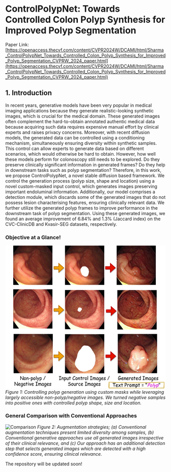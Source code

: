# ControlPolypNet: Towards Controlled Colon Polyp Synthesis for Improved Polyp Segmentation

Paper Link: [https://openaccess.thecvf.com/content/CVPR2024W/DCAMI/html/Sharma_ControlPolypNet_Towards_Controlled_Colon_Polyp_Synthesis_for_Improved_Polyp_Segmentation_CVPRW_2024_paper.html](https://openaccess.thecvf.com/content/CVPR2024W/DCAMI/html/Sharma_ControlPolypNet_Towards_Controlled_Colon_Polyp_Synthesis_for_Improved_Polyp_Segmentation_CVPRW_2024_paper.html)

## 1. Introduction

In recent years, generative models have been very popular in medical imaging applications because they generate realistic-looking synthetic images, which is crucial for the medical domain. These generated images often complement the hard-to-obtain annotated authentic medical data because acquiring such data requires expensive manual effort by clinical experts and raises privacy concerns. Moreover, with recent diffusion models, the generated data can be controlled using a conditioning mechanism, simultaneously ensuring diversity within synthetic samples. This control can allow experts to generate data based on different scenarios, which would otherwise be hard to obtain. However, how well these models perform for colonoscopy still needs to be explored. Do they preserve clinically significant information in generated frames? Do they help in downstream tasks such as polyp segmentation? Therefore, in this work, we propose ControlPolypNet, a novel stable diffusion based framework. We control the generation process (polyp size, shape and location) using a novel custom-masked input control, which generates images preserving important endoluminal information. Additionally, our model comprises a detection module, which discards some of the generated images that do not possess lesion characterising features, ensuring clinically relevant data. We further utilize the generated polyp frames to improve performance in the downstream task of polyp segmentation. Using these generated images, we found an average improvement of 6.84% and 1.3% (Jaccard index) on the CVC-ClinicDB and Kvasir-SEG datasets, respectively.

### Objective at a Glance!
![Polyp Generation](figures/intro.png)
*Figure 1:  Controlling polyp generation using custom masks while leveraging largely accessible non-polyp/negative images. We turned negative samples into positive ones with controlled polyp shape, size and location.*

### General Comparison with Conventional Approaches
![Comparison](figures/intro2_controlnet.png)
*Figure 2: Augmentation strategies; (a) Conventional augmentation techniques present limited diversity among samples, (b) Conventional generative approaches use all generated images irrespective of their clinical relevance, and (c) Our approach has an additional detection step that selects generated images which are detected with a high confidence score, ensuring clinical relevance.*

The repository will be updated soon!
